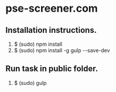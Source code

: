 # pse-screener.com

## Installation instructions.

1. $ (sudo) npm install
2. $ (sudo) npm install -g gulp --save-dev

## Run task in public folder.

1. $ (sudo) gulp